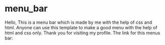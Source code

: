 # menu_bar
Hello, This is a menu bar which is made by me with the help of css and html. Anyone can use this template to make a good menu with the help of html and css only. Thank you for visiting my profile. The link for this menus bar:

